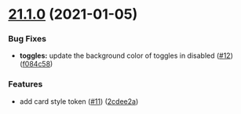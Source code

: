 # [21.1.0](https://github.com/growingio/gio-design-tokens/compare/v20.12.3...v21.1.0) (2021-01-05)

### Bug Fixes

- **toggles:** update the background color of toggles in disabled ([#12](https://github.com/growingio/gio-design-tokens/issues/12)) ([f084c58](https://github.com/growingio/gio-design-tokens/commit/f084c58b3d4b08510de7701ff6e793fb0834e3a7))

### Features

- add card style token ([#11](https://github.com/growingio/gio-design-tokens/issues/11)) ([2cdee2a](https://github.com/growingio/gio-design-tokens/commit/2cdee2ac9464f621acefc1795b8013cd81feedfe))
